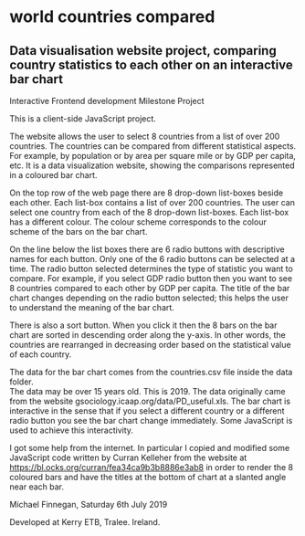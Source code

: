 # world countries compared
## Data visualisation website project, comparing country statistics to each other on an interactive bar chart

Interactive Frontend development Milestone Project

This is a client-side JavaScript project.

The website allows the  user to select 8 countries from a list of over 200 countries. The countries can be compared from different statistical aspects. For example, by population or by area per square mile or by GDP per capita, etc. It is a data visualization website, showing the comparisons represented in a coloured bar chart.

On the top row of the web page there are 8 drop-down list-boxes beside each other. Each list-box contains a list of over 200 countries. The user can select one country from each of the 8 drop-down list-boxes. Each list-box has a different colour. The colour scheme corresponds to the colour scheme of the bars on the bar chart.

On the line below the list boxes there are 6 radio buttons with descriptive names for each button. Only one of the 6 radio buttons can be selected at a time. The radio button selected determines the type of statistic you want to compare. For example, if you select GDP radio button then you want to see 8 countries compared to each other by GDP per capita. The title of the bar chart changes depending on the radio button selected; this helps the user to understand the meaning of the bar chart.

There is also a sort button. When you click it then the 8 bars on the bar chart are sorted in descending order along the y-axis. In other words, the countries are rearranged in decreasing order based on the statistical value of each country.

The data for the bar chart comes from the countries.csv file inside the data folder.   
The data may be over 15 years old. This is 2019. The data originally came from the website gsociology.icaap.org/data/PD_useful.xls.
The bar chart is interactive in the sense that if you select a different country or a different radio button you see the bar chart change immediately. Some JavaScript is used to achieve this interactivity.

I got some help from the internet. In particular I copied and modified some JavaScript code written by Curran Kelleher from the website at https://bl.ocks.org/curran/fea34ca9b3b8886e3ab8 in order to render the 8 coloured bars and have the titles at the bottom of chart at a slanted angle near each bar.

Michael Finnegan, Saturday 6th July 2019

Developed at Kerry ETB, Tralee. Ireland.



